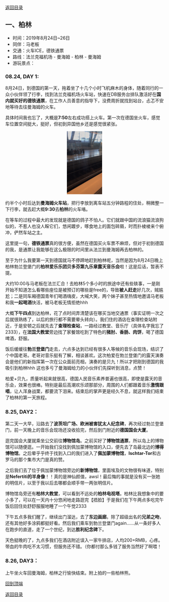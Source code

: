 [返回目录](Preface.md)

<h2 id = "Berlin">一、柏林</h2>

- 时间：2019年8月24日~26日
- 同伴：马老板
- 交通：火车ICE，德铁通票
- 路线：法兰克福机场 - 曼海姆 - 柏林 - 曼海姆
- 游玩景点：

### 08.24, DAY 1: 

8月24日，到德国的第一天，拖着坐了十几个小时飞机麻木的身体，随着同行的一众小伙伴领了行李，找到法兰克福机场火车站，快速在DB服务台排队激活好在**国内就买好的德铁通票**，在工作人员善意的指导下，没费周折就找到站台，忐忑不安地等待去往曼海姆的火车。

具体时间我也忘了，大概是**7:50**左右成功搭上火车。第一次在德国坐火车，感觉车位置空间挺大，挺好，但初到异国他乡还是感觉很紧张。

<div align="center">
<img src="berlin_images/berlin1.jpg" height=200>
</div>

约半个小时后达到**曼海姆火车站**，把行李放到离车站五分钟路程的住处，稍微整一下行李，就去赶大概**9:30**去**柏林**的火车咯。

在等车的过程中最大的发现就是德国的鸽子不怕人。它们就跟中国的流浪猫流浪狗似的，不惹人也没人睬它们，悠闲踱步，啄食地上的面包碎屑，时而扑棱棱来个俯冲，俨然车站之主。

这里提一句，**德铁通票**真的很方便，虽然在德国买火车票不麻烦，但对于初到德国的我，是通票让我能够在这么极限的时间里从法兰到曼海姆再去柏林的。

至于为什么我要第一天到德国就马不停蹄地赶到柏林呢，当然是因为8月24日晚上柏林勃兰登堡门的**柏林爱乐乐团贝多芬第九乐章露天音乐会**啦！这是后话，暂表不提。

大约10:00与马老板在法兰汇合！去柏林5个多小时的旅途中还有些轶事，一是刚开始不知道怎么看哪些座位是被预订的哪些是free的，导致**被人赶走**好几次，贼尴尬；二是同车厢德国青年们喝酒嗨皮，大喊大笑，两个妹子甚至热情地邀请马老板和我**一起喝酒**快活，被马老板无情拒绝hhh

大概**下午四点**到达柏林，花了点时间弄清楚该在哪买当地交通票（事实证明一次之后就很熟练了，以后的旅行都不需要晕头转向）。我们住的酒店在查理检查站附近，于是安顿之后就先去了**查理检查站**，一路经过教堂、音乐厅（具体名字我忘了2333），在**法国大教堂**旁边找了家餐馆吃到了特色的**猪肘、香肠、肉饼**，喝了德国啤酒，舒服。

饭后缓缓往**勃兰登堡门**走去，六点多达到已经有很多人等候的音乐会现场，结识了个中国老哥。老哥对音乐挺有了解，相谈甚欢。这次柏爱在勃兰登堡门的露天演奏会是他们的新指挥第一次在公众面前亮相，演奏的是贝九！所以才把刚到德国的我吸引到柏林hhh 这也多亏了曼海姆给力的小伙伴们先探听到消息，点赞！

柏爱+贝九，质量听起来就很高，德国人民音乐素养普遍也很高，即使是露天的音乐会，效果也很棒。特别是最后高潮欢乐颂那部分，周围的人们都跟着音乐**激情跟唱**，让人浑身战栗，都要流下泪来。结束后的掌声更是经久不息，就这样我们结束了柏林的第一天旅程。

### 8.25, DAY2：

第二天一大早，沿路去了**波茨坦广场、欧洲被害犹太人纪念碑**，再次经过勃兰登堡门，前一天晚上的音乐会现场还没收拾完，然后到门附近的**德国国会大厦**。

逛完国会大厦就乘坐公交前往**博物馆岛**。之前买好了**博物馆通票**，所以岛上的博物馆可以随便逛。一开始我们没找到佩加蒙博物馆的入口，便先去了岛最北边的**博得博物馆**。之后晕乎乎终于找到入口的我们进入了**佩加蒙博物馆**，**Ischtar-Tor**和古罗马的那个集市大门是真的赞。

之后我们去了位于佩加蒙博物馆旁边的**新博物馆**，里面埃及的文物很有味道，特别是**Nefertiti的半身像**！！真的是神仙颜值，awsl！最后悔的事就是没有买一张她的明信片，以至于我以后去哪都会顺手带一两张明信片。

博物馆岛旁还有**柏林大教堂**，可以看到不远处的**柏林电视塔**。柏林比我想象中的要小多了，可以在一天内十分悠闲地走路逛完【捂脸】于是我们在下午两点多吃完午饭后回住处舒舒服服地睡了一个午觉2333

下午五点多我们醒了，继续出门溜达，去了**东边画廊**。除了超级出名的**兄弟之吻**，还有其他好多涂鸦都挺好看。然后我们乘车到勃兰登堡门again……从一条好多人在跑步的直道，走了一个世纪，到达**胜利纪念碑**下。

天色挺晚的了，九点多我们在酒店附近误入一家牛排店，人均200+RMB，心疼。带血的牛肉吃不太习惯，但服务还不错。（你都付那么多钱了服务当然好了啊喂！

### 8.26, DAY3：

上午坐火车回曼海姆，柏林之行愉快结束。附上拍的一些柏林熊。

[回到顶端](##Berlin)

[返回目录](Preface.md)